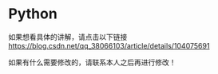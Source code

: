 # Python

如果想看具体的讲解，请点击以下链接
https://blog.csdn.net/qq_38066103/article/details/104075691

如果有什么需要修改的，请联系本人之后再进行修改！
